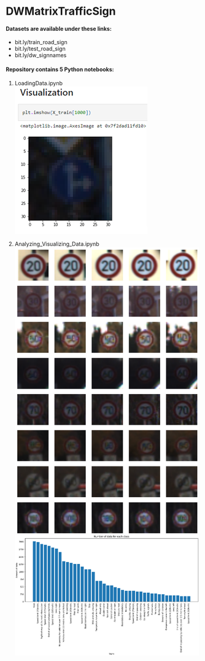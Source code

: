 # DWMatrixTrafficSign

#### Datasets are available under these links:
- bit.ly/train_road_sign
- bit.ly/test_road_sign
- bit.ly/dw_signnames

#### Repository contains 5 Python notebooks:

1. LoadingData.ipynb
<br>![alt text](https://github.com//Goldas99/DWMatrixTrafficSign/blob/main/images/DWMatrixTrafficSignLoadingData.png?raw=true)

1. Analyzing_Visualizing_Data.ipynb
<br>![alt text](https://github.com//Goldas99/DWMatrixTrafficSign/blob/main/images/Sign_Visualization.png?raw=true)
<br>![alt text](https://github.com//Goldas99/DWMatrixTrafficSign/blob/main/images/BarPlot.png?raw=true)

